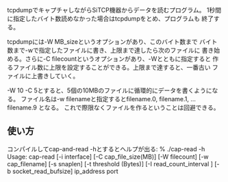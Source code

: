 tcpdumpでキャプチャしながらSiTCP機器からデータを読むプログラム。
1秒間に指定したバイト数読めなかった場合はtcpdumpをとめ、プログラムも
終了する。

tcpdumpには-W MB_sizeというオプションがあり、このバイト数まで
バイト数まで-wで指定したファイルに書き、上限まで達したら次のファイルに
書き始める。さらに-C filecountというオプションがあり、-Wとともに指定すると
作るファイル数に上限を設定することができる。上限まで達すると、一番古い
ファイルに上書きしていく。

-W 10 -C 5とすると、5個の10MBのファイルに循環的にデータを書くようになる。
ファイル名は-w filenameと指定するとfilename.0, filename.1, ... filename.9
となる。
これで際限なくファイルを作るということは回避できる。

## 使い方

コンパイルしてcap-and-read -hとするとヘルプが出る:
    % ./cap-read -h
    Usage: cap-read [-i interface] [-C cap_file_size(MB)] [-W filecount]
           [-w cap_filename] [-s snaplen] [-t threshold (Bytes)]
           [-I read_count_interval ] [-b socket_read_bufsize] ip_address port

